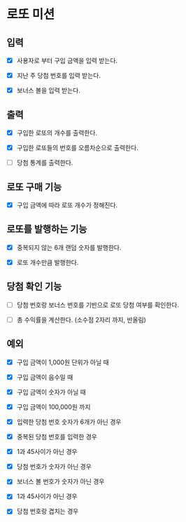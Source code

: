 # 로또 미션

## 입력
- [x] 사용자로 부터 구입 금액을 입력 받는다.
- [x] 지난 주 당첨 번호를 입력 받는다.
- [x] 보너스 볼을 입력 받는다.


## 출력
- [x] 구입한 로또의 개수를 출력한다.
- [x] 구입한 로또들의 번호를 오름차순으로 출력한다.
- [ ] 당첨 통계를 출력한다.


## 로또 구매 기능
- [x] 구입 금액에 따라 로또 개수가 정해진다.


## 로또를 발행하는 기능
- [x] 중복되지 않는 6개 랜덤 숫자를 발행한다.
- [x] 로또 개수만큼 발행한다.


## 당첨 확인 기능
- [ ] 당첨 번호랑 보너스 번호를 기반으로 로또 당첨 여부를 확인한다.
- [ ] 총 수익률을 계산한다. (소수점 2자리 까지, 반올림)


## 예외
- [x] 구입 금액이 1,000원 단위가 아닐 때
- [x] 구입 금액이 음수일 때
- [x] 구입 금액이 숫자가 아닐 때
- [x] 구입 금액이 100,000원 까지

- [x] 입력한 당첨 번호 숫자가 6개가 아닌 경우
- [x] 중복된 당첨 번호를 입력한 경우
- [x] 1과 45사이가 아닌 경우
- [x] 당첨 번호가 숫자가 아닌 경우

- [x] 보너스 볼 번호가 숫자가 아닌 경우
- [x] 1과 45사이가 아닌 경우
- [x] 당첨 번호랑 겹치는 경우
